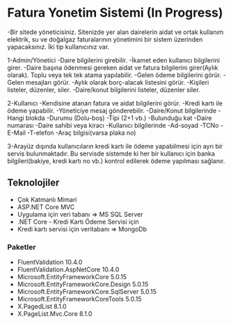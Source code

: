 # Fatura Yonetim Sistemi (In Progress)
-Bir sitede yöneticisiniz. Sitenizde yer alan dairelerin aidat ve ortak kullanım elektrik, su ve doğalgaz faturalarının yönetimini bir sistem üzerinden yapacaksınız. İki tip kullanıcınız var.

1-Admin/Yönetici
-Daire bilgilerini girebilir.
-İkamet eden kullanıcı bilgilerini girer.
-Daire başına ödenmesi gereken aidat ve fatura bilgilerini girer(Aylık olarak). Toplu veya tek tek atama yapılabilir.
-Gelen ödeme bilgilerini görür.
-Gelen mesajları görür.
-Aylık olarak borç-alacak listesini görür.
-Kişileri listeler, düzenler, siler.
-Daire/konut bilgilerini listeler, düzenler siler.

2-Kullanıcı
-Kendisine atanan fatura ve aidat bilgilerini görür.
-Kredi kartı ile ödeme yapabilir.
-Yöneticiye mesaj gönderebilir.
-Daire/Konut bilgilerinde
-Hangi blokda
-Durumu (Dolu-boş)
-Tipi (2+1 vb.)
-Bulunduğu kat
-Daire numarası
-Daire sahibi veya kiracı
-Kullanıcı bilgilerinde
-Ad-soyad
-TCNo
-E-Mail
-T-elefon
-Araç bilgisi(varsa plaka no)

3-Arayüz dışında kullanıcıların kredi kartı ile ödeme yapabilmesi için ayrı bir servis bulunmaktadır. Bu servisde sistemde ki her bir kullanıcı için banka bilgileri(bakiye, kredi kartı no vb.) kontrol edilerek ödeme yapılması sağlanır.

## Teknolojiler
- Çok Katmanlı Mimari
- ASP.NET Core MVC
- Uygulama için veri tabanı => MS SQL Server
- .NET Core - Kredi Kartı Ödeme Servisi için
- Kredi kartı servisi için veritabanı => MongoDb
### Paketler
- FluentValidation 10.4.0
- FluentValidation.AspNetCore 10.4.0
- Microsoft.EntityFrameworkCore 5.0.15
- Microsoft.EntityFrameworkCore.Design 5.0.15
- Microsoft.EntityFrameworkCore.SqlServer 5.0.15
- Microsoft.EntityFrameworkCoreTools 5.0.15
- X.PagedList 8.1.0
- X.PageList.Mvc.Core 8.1.0
